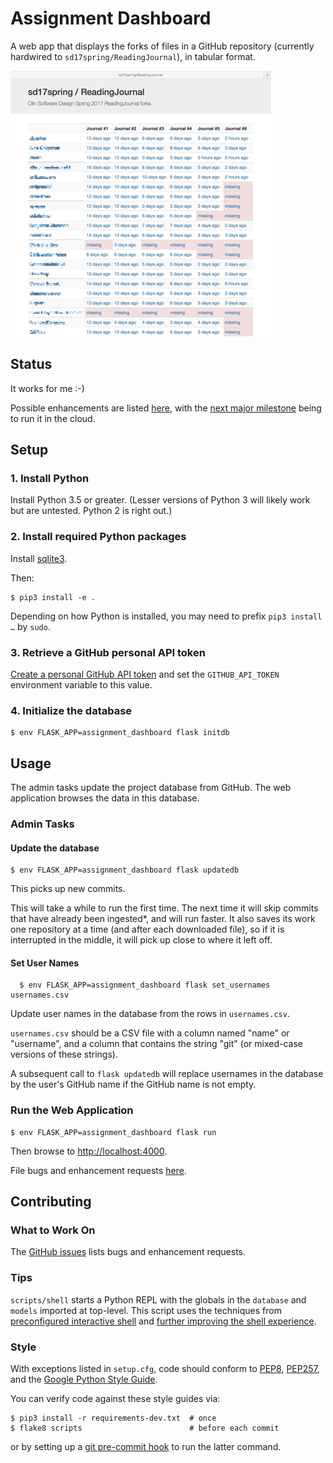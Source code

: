 # Assignment Dashboard

A web app that displays the forks of files in a GitHub repository (currently hardwired to `sd17spring/ReadingJournal`),
in tabular format.

![](./docs/screenshot.png)


## Status

It works for me :-)

Possible enhancements are listed [here](https://github.com/osteele/assignment-dashboard/issues?q=is%3Aopen+is%3Aissue+label%3Aenhancement),
with the [next major milestone](https://github.com/osteele/assignment-dashboard/issues?utf8=✓&q=is%3Aopen%20is%3Aissue%20milestone%3A%22Web%201.0%22%20) being to run it in the cloud.


## Setup

### 1. Install Python

Install Python 3.5 or greater. (Lesser versions of Python 3 will likely work but are untested. Python 2 is right out.)

### 2. Install required Python packages

Install [sqlite3](https://www.sqlite.org).

Then:

    $ pip3 install -e .

Depending on how Python is installed, you may need to prefix `pip3 install …` by `sudo`.


### 3. Retrieve a GitHub personal API token

[Create a personal GitHub API token](https://github.com/blog/1509-personal-api-tokens)
and set the `GITHUB_API_TOKEN` environment variable to this value.


### 4. Initialize the database

    $ env FLASK_APP=assignment_dashboard flask initdb


## Usage

The admin tasks update the project database from GitHub.
The web application browses the data in this database.

### Admin Tasks

#### Update the database

    $ env FLASK_APP=assignment_dashboard flask updatedb

This picks up new commits.

This will take a while to run the first time.
The next time it will skip commits that have already been ingested*, and will run faster.
It also saves its work one repository at a time (and after each downloaded file),
so if it is interrupted in the middle, it will pick up close to where it left off.


#### Set User Names

      $ env FLASK_APP=assignment_dashboard flask set_usernames usernames.csv

Update user names in the database from the rows in `usernames.csv`.

`usernames.csv` should be a CSV file with a column named "name" or "username",
and a column that contains the string "git" (or mixed-case versions of these
strings).

A subsequent call to `flask updatedb` will replace usernames in the database
by the user's GitHub name if the GitHub name is not empty.


### Run the Web Application

    $ env FLASK_APP=assignment_dashboard flask run

Then browse to <http://localhost:4000>.

File bugs and enhancement requests [here](https://github.com/osteele/assignment-dashboard/issues).


## Contributing

### What to Work On

The [GitHub issues](https://github.com/osteele/assignment-dashboard/issues) lists bugs and enhancement requests.

### Tips

`scripts/shell` starts a Python REPL with the globals in the `database` and
`models` imported at top-level. This script uses the techniques from
[preconfigured interactive shell](http://flask.pocoo.org/snippets/23/)
and [further improving the shell experience](http://flask.pocoo.org/docs/0.12/shell/#further-improving-the-shell-experience).

### Style

With exceptions listed in `setup.cfg`, code should conform to [PEP8](https://www.python.org/dev/peps/pep-0008/), [PEP257](https://www.python.org/dev/peps/pep-0257/), and the [Google Python Style Guide](http://google.github.io/styleguide/pyguide.html).

You can verify code against these style guides via:

    $ pip3 install -r requirements-dev.txt  # once
    $ flake8 scripts                        # before each commit

or by setting up a [git pre-commit hook](https://git-scm.com/book/en/v2/Customizing-Git-Git-Hooks) to run the latter command.
